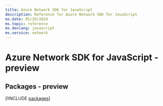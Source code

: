 ```yaml
---
title: Azure Network SDK for JavaScript
description: Reference for Azure Network SDK for JavaScript
ms.date: 05/29/2024
ms.topic: reference
ms.devlang: javascript
ms.service: network
---
```

# Azure Network SDK for JavaScript - preview
## Packages - preview
[!INCLUDE [packages](network-index.md)]